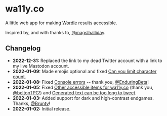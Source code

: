# wa11y.co

A little web app for making [Wordle](https://www.powerlanguage.co.uk/wordle/) results accessible.

Inspired by, and with thanks to, [@magslhalliday](https://twitter.com/magslhalliday).

## Changelog

- **2022-12-31:** Replaced the link to my dead Twitter account with a link to my live Mastodon account.
- **2022-01-09:** Made emojis optional and fixed [Can you limit character count](https://github.com/cariad/wa11y.co/issues/12).
- **2022-01-08:** Fixed [Console errors](https://github.com/cariad/wa11y.co/issues/9) -- thank you, [@EnduringBeta](https://github.com/EnduringBeta)!
- **2022-01-05:** Fixed [Other accessible items for wa11y.co](https://github.com/cariad/wa11y.co/issues/4) (thank you, [@beltonTPG](https://github.com/beltonTPG)!) and [Generated text can be too long to tweet](https://github.com/cariad/wa11y.co/issues/3).
- **2022-01-03:** Added support for dark and high-contrast endgames. Thanks, [@Brunty](https://twitter.com/Brunty/status/1477905622876180480)!
- **2022-01-02:** Initial release.
